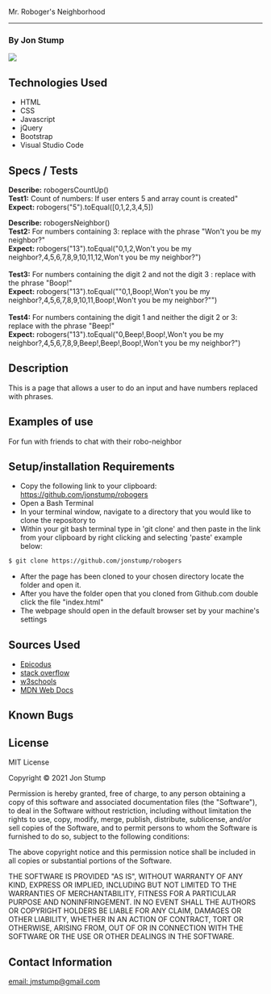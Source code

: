Mr. Roboger's Neighborhood
<hr>

### By Jon Stump
<img align="center" src="https://avatars2.githubusercontent.com/u/59323850?s=460&u=372c7d529b7379408ae54491ab3449b6e2f4d94d&v=4">

## Technologies Used
* HTML
* CSS
* Javascript
* jQuery
* Bootstrap
* Visual Studio Code

## Specs / Tests
**Describe:** robogersCountUp()
<br/>
**Test1:** Count of numbers: If user enters 5 and array count is created"
<br/>
**Expect:**  robogers("5").toEqual([0,1,2,3,4,5])

**Describe:** robogersNeighbor()
<br/>
**Test2:** For numbers containing 3: replace with the phrase "Won't you be my neighbor?"
<br/>
**Expect:** robogers("13").toEqual("0,1,2,Won't you be my neighbor?,4,5,6,7,8,9,10,11,12,Won't you be my neighbor?")
<br/>\
**Test3:** For numbers containing the digit 2 and not the digit 3 : replace with the phrase "Boop!"
<br/>
**Expect:** robogers("13").toEqual(""0,1,Boop!,Won't you be my neighbor?,4,5,6,7,8,9,10,11,Boop!,Won't you be my neighbor?"")
<br/>\
**Test4:** For numbers containing the digit 1 and neither the digit 2 or 3: replace with the phrase "Beep!"
<br/>
**Expect:**  robogers("13").toEqual("0,Beep!,Boop!,Won't you be my neighbor?,4,5,6,7,8,9,Beep!,Beep!,Boop!,Won't you be my neighbor?")



## Description

This is a page that allows a user to do an input and have numbers replaced with phrases.

## Examples of use

For fun with friends to chat with their robo-neighbor


## Setup/installation Requirements

* Copy the following link to your clipboard: https://github.com/jonstump/robogers
* Open a Bash Terminal
* In your terminal window, navigate to a directory that you would like to clone the repository to
* Within your git bash terminal type in 'git clone' and then paste in the link from your clipboard by right clicking and selecting 'paste' example below:
```bash
$ git clone https://github.com/jonstump/robogers
```
* After the page has been cloned to your chosen directory locate the folder and open it.
* After you have the folder open that you cloned from Github.com double click the file "index.html"
* The webpage should open in the default browser set by your machine's settings


## Sources Used
* [Epicodus](https://www.epicodus.com/)
* [stack overflow](https://stackoverflow.com/)
* [w3schools](https://www.w3schools.com/)
* [MDN Web Docs](https://developer.mozilla.org/en-US/)

## Known Bugs


## License
MIT License

Copyright &copy; 2021 Jon Stump

Permission is hereby granted, free of charge, to any person obtaining a copy
of this software and associated documentation files (the "Software"), to deal
in the Software without restriction, including without limitation the rights
to use, copy, modify, merge, publish, distribute, sublicense, and/or sell
copies of the Software, and to permit persons to whom the Software is
furnished to do so, subject to the following conditions:

The above copyright notice and this permission notice shall be included in all
copies or substantial portions of the Software.

THE SOFTWARE IS PROVIDED "AS IS", WITHOUT WARRANTY OF ANY KIND, EXPRESS OR
IMPLIED, INCLUDING BUT NOT LIMITED TO THE WARRANTIES OF MERCHANTABILITY,
FITNESS FOR A PARTICULAR PURPOSE AND NONINFRINGEMENT. IN NO EVENT SHALL THE
AUTHORS OR COPYRIGHT HOLDERS BE LIABLE FOR ANY CLAIM, DAMAGES OR OTHER
LIABILITY, WHETHER IN AN ACTION OF CONTRACT, TORT OR OTHERWISE, ARISING FROM,
OUT OF OR IN CONNECTION WITH THE SOFTWARE OR THE USE OR OTHER DEALINGS IN THE
SOFTWARE.

## Contact Information
[email: jmstump@gmail.com](mailto:jmstump@gmail.com)